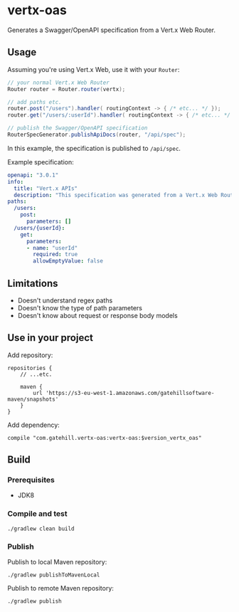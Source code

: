 # vertx-oas

Generates a Swagger/OpenAPI specification from a Vert.x Web Router.

## Usage

Assuming you're using Vert.x Web, use it with your `Router`:

```java
// your normal Vert.x Web Router
Router router = Router.router(vertx);

// add paths etc.
router.post("/users").handler( routingContext -> { /* etc... */ });
router.get("/users/:userId").handler( routingContext -> { /* etc... */ });

// publish the Swagger/OpenAPI specification
RouterSpecGenerator.publishApiDocs(router, "/api/spec");
```

In this example, the specification is published to `/api/spec`.

Example specification:

```yaml
openapi: "3.0.1"
info:
  title: "Vert.x APIs"
  description: "This specification was generated from a Vert.x Web Router."
paths:
  /users:
    post:
      parameters: []
  /users/{userId}:
    get:
      parameters:
      - name: "userId"
        required: true
        allowEmptyValue: false
```

## Limitations

- Doesn't understand regex paths
- Doesn't know the type of path parameters
- Doesn't know about request or response body models

## Use in your project

Add repository:

    repositories {
        // ...etc.
        
        maven {
            url 'https://s3-eu-west-1.amazonaws.com/gatehillsoftware-maven/snapshots'
        }
    }
    
Add dependency:

    compile "com.gatehill.vertx-oas:vertx-oas:$version_vertx_oas"  

## Build

### Prerequisites

- JDK8

### Compile and test

    ./gradlew clean build

### Publish

Publish to local Maven repository:

    ./gradlew publishToMavenLocal

Publish to remote Maven repository:

    ./gradlew publish
